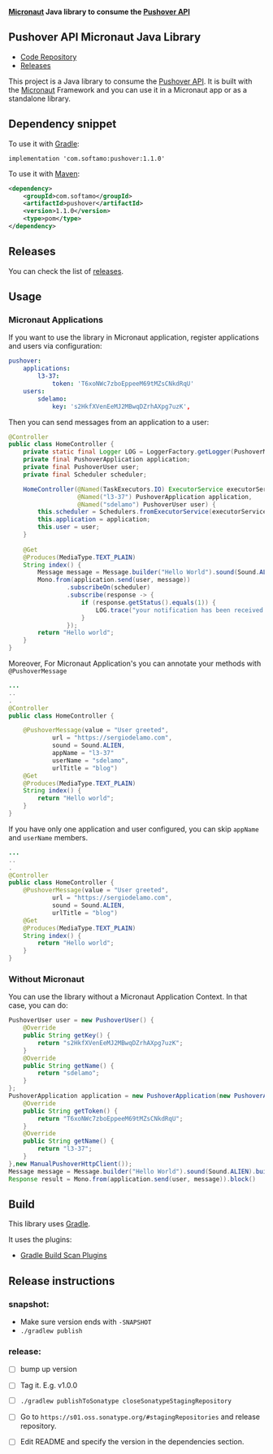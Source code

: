 **[Micronaut](https://micronaut.io) Java library to consume the [Pushover API](https://pushover.net/api)**

## Pushover API Micronaut Java Library

- [Code Repository](https://github.com/sdelamo/pushover)
- [Releases](https://github.com/sdelamo/pushover/releases)

This project is a Java library to consume the [Pushover API](https://pushover.net/api). It is built with the [Micronaut](https://micronaut.io) Framework and you can use it in a Micronaut app or as a standalone library.

## Dependency snippet

To use it with [Gradle](https://gradle.org):

`implementation 'com.softamo:pushover:1.1.0'`

To use it with [Maven](https://maven.apache.org):

```xml
<dependency>
    <groupId>com.softamo</groupId>
    <artifactId>pushover</artifactId>
    <version>1.1.0</version>
    <type>pom</type>
</dependency>
```

## Releases

You can check the list of [releases](https://github.com/sdelamo/pushover/releases).

## Usage

### Micronaut Applications

If you want to use the library in Micronaut application, register applications and users via configuration: 

```yaml
pushover:
    applications:
        l3-37:
            token: 'T6xoNWc7zboEppeeM69tMZsCNkdRqU'
    users:
        sdelamo:
            key: 's2HkfXVenEeMJ2MBwqDZrhAXpg7uzK',
```

Then you can send messages from an application to a user:

```java
@Controller
public class HomeController {
    private static final Logger LOG = LoggerFactory.getLogger(PushoverMessageInterceptor.class);
    private final PushoverApplication application;
    private final PushoverUser user;
    private final Scheduler scheduler;

    HomeController(@Named(TaskExecutors.IO) ExecutorService executorService,
                   @Named("l3-37") PushoverApplication application,
                   @Named("sdelamo") PushoverUser user) {
        this.scheduler = Schedulers.fromExecutorService(executorService);
        this.application = application;
        this.user = user;
    }
    
    @Get
    @Produces(MediaType.TEXT_PLAIN)
    String index() {
        Message message = Message.builder("Hello World").sound(Sound.ALIEN).build();
        Mono.from(application.send(user, message))
                .subscribeOn(scheduler)
                .subscribe(response -> {
                    if (response.getStatus().equals(1)) {
                        LOG.trace("your notification has been received and queued. Request {}", response.getRequest());
                    }
                });
        return "Hello world";
    }
}
```

Moreover, For Micronaut Application's you can annotate your methods with `@PushoverMessage`

```java
...
..
.
@Controller
public class HomeController {

    @PushoverMessage(value = "User greeted",
            url = "https://sergiodelamo.com",
            sound = Sound.ALIEN,
            appName = "l3-37"
            userName = "sdelamo",
            urlTitle = "blog")
    @Get
    @Produces(MediaType.TEXT_PLAIN)
    String index() {
        return "Hello world";
    }
}
```

If you have only one application and user configured, you can skip `appName` and `userName` members.

```java
...
..
.
@Controller
public class HomeController {
    @PushoverMessage(value = "User greeted",
            url = "https://sergiodelamo.com",
            sound = Sound.ALIEN,
            urlTitle = "blog")
    @Get
    @Produces(MediaType.TEXT_PLAIN)
    String index() {
        return "Hello world";
    }
}
```

### Without Micronaut

You can use the library without a Micronaut Application Context. In that case, you can do:

```java
PushoverUser user = new PushoverUser() {
    @Override
    public String getKey() {
        return "s2HkfXVenEeMJ2MBwqDZrhAXpg7uzK";
    }
    @Override
    public String getName() {
        return "sdelamo";
    }
};
PushoverApplication application = new PushoverApplication(new PushoverApplicationConfiguration() {
    @Override
    public String getToken() {
        return "T6xoNWc7zboEppeeM69tMZsCNkdRqU";
    }
    @Override
    public String getName() {
        return "l3-37";
    }
},new ManualPushoverHttpClient()); 
Message message = Message.builder("Hello World").sound(Sound.ALIEN).build();
Response result = Mono.from(application.send(user, message)).block()
```

## Build

This library uses [Gradle](https://gradle.org).

It uses the plugins:

- [Gradle Build Scan Plugins](https://plugins.gradle.org/plugin/com.gradle.build-scan)
  
## Release instructions

### snapshot:

- Make sure version ends with `-SNAPSHOT`
- `./gradlew publish`

### release:

- [ ] bump up version
- [ ] Tag it. E.g. v1.0.0
- [ ] `./gradlew publishToSonatype closeSonatypeStagingRepository`
- [ ] Go to `https://s01.oss.sonatype.org/#stagingRepositories` and release repository.
- [ ] Edit README and specify the version in the dependencies section. 

